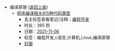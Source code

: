 - 编译原理 ([返回上层](../))
    - [程序编译相关的5种代码类型](https://www.bilibili.com/video/BV1sL411u7QW)
        - 去主标签查看笔记/注释：[编程开发](../markmap/编程开发.html)
        - 时长：395 秒
        - 日期：[2021-11-06](../markmap/202111.html)
        - 标签：编程开发,c语言,计算机,Linux,编译原理
        - [封面](http://i2.hdslb.com/bfs/archive/e3236bdcd1e483bd4905861c4b7a70dc3f71188b.jpg)
